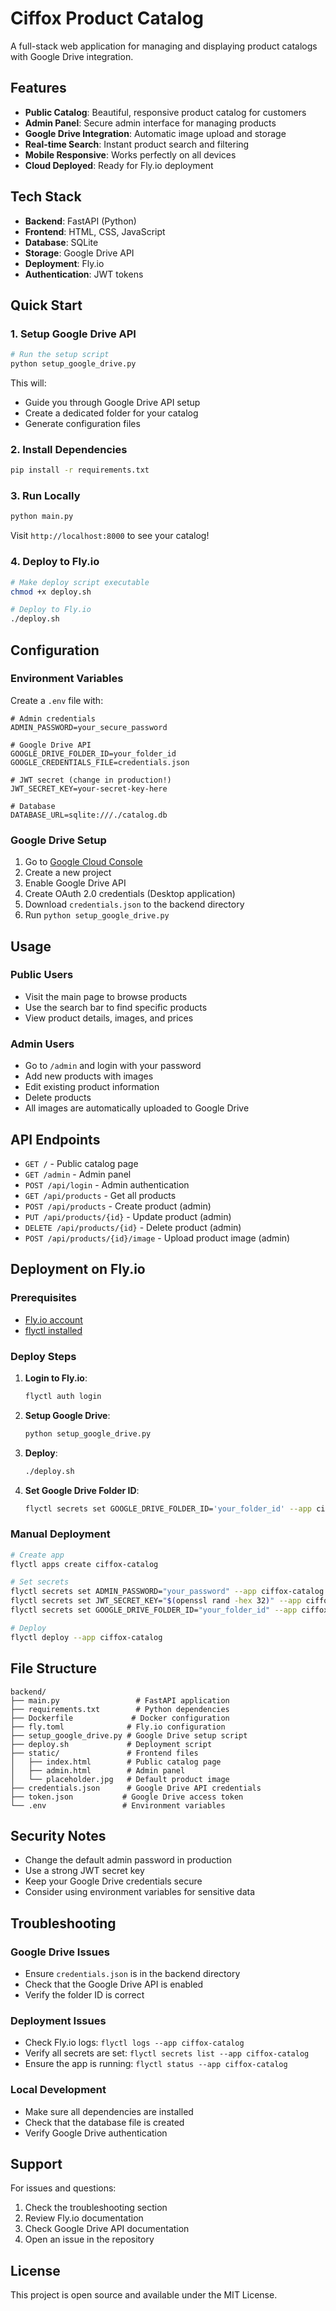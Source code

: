 # Ciffox Product Catalog

A full-stack web application for managing and displaying product catalogs with Google Drive integration.

## Features

- **Public Catalog**: Beautiful, responsive product catalog for customers
- **Admin Panel**: Secure admin interface for managing products
- **Google Drive Integration**: Automatic image upload and storage
- **Real-time Search**: Instant product search and filtering
- **Mobile Responsive**: Works perfectly on all devices
- **Cloud Deployed**: Ready for Fly.io deployment

## Tech Stack

- **Backend**: FastAPI (Python)
- **Frontend**: HTML, CSS, JavaScript
- **Database**: SQLite
- **Storage**: Google Drive API
- **Deployment**: Fly.io
- **Authentication**: JWT tokens

## Quick Start

### 1. Setup Google Drive API

```bash
# Run the setup script
python setup_google_drive.py
```

This will:
- Guide you through Google Drive API setup
- Create a dedicated folder for your catalog
- Generate configuration files

### 2. Install Dependencies

```bash
pip install -r requirements.txt
```

### 3. Run Locally

```bash
python main.py
```

Visit `http://localhost:8000` to see your catalog!

### 4. Deploy to Fly.io

```bash
# Make deploy script executable
chmod +x deploy.sh

# Deploy to Fly.io
./deploy.sh
```

## Configuration

### Environment Variables

Create a `.env` file with:

```env
# Admin credentials
ADMIN_PASSWORD=your_secure_password

# Google Drive API
GOOGLE_DRIVE_FOLDER_ID=your_folder_id
GOOGLE_CREDENTIALS_FILE=credentials.json

# JWT secret (change in production!)
JWT_SECRET_KEY=your-secret-key-here

# Database
DATABASE_URL=sqlite:///./catalog.db
```

### Google Drive Setup

1. Go to [Google Cloud Console](https://console.developers.google.com/)
2. Create a new project
3. Enable Google Drive API
4. Create OAuth 2.0 credentials (Desktop application)
5. Download `credentials.json` to the backend directory
6. Run `python setup_google_drive.py`

## Usage

### Public Users
- Visit the main page to browse products
- Use the search bar to find specific products
- View product details, images, and prices

### Admin Users
- Go to `/admin` and login with your password
- Add new products with images
- Edit existing product information
- Delete products
- All images are automatically uploaded to Google Drive

## API Endpoints

- `GET /` - Public catalog page
- `GET /admin` - Admin panel
- `POST /api/login` - Admin authentication
- `GET /api/products` - Get all products
- `POST /api/products` - Create product (admin)
- `PUT /api/products/{id}` - Update product (admin)
- `DELETE /api/products/{id}` - Delete product (admin)
- `POST /api/products/{id}/image` - Upload product image (admin)

## Deployment on Fly.io

### Prerequisites
- [Fly.io account](https://fly.io/)
- [flyctl installed](https://fly.io/docs/hands-on/install-flyctl/)

### Deploy Steps

1. **Login to Fly.io**:
   ```bash
   flyctl auth login
   ```

2. **Setup Google Drive**:
   ```bash
   python setup_google_drive.py
   ```

3. **Deploy**:
   ```bash
   ./deploy.sh
   ```

4. **Set Google Drive Folder ID**:
   ```bash
   flyctl secrets set GOOGLE_DRIVE_FOLDER_ID='your_folder_id' --app ciffox-catalog
   ```

### Manual Deployment

```bash
# Create app
flyctl apps create ciffox-catalog

# Set secrets
flyctl secrets set ADMIN_PASSWORD="your_password" --app ciffox-catalog
flyctl secrets set JWT_SECRET_KEY="$(openssl rand -hex 32)" --app ciffox-catalog
flyctl secrets set GOOGLE_DRIVE_FOLDER_ID="your_folder_id" --app ciffox-catalog

# Deploy
flyctl deploy --app ciffox-catalog
```

## File Structure

```
backend/
├── main.py                 # FastAPI application
├── requirements.txt        # Python dependencies
├── Dockerfile             # Docker configuration
├── fly.toml              # Fly.io configuration
├── setup_google_drive.py # Google Drive setup script
├── deploy.sh             # Deployment script
├── static/               # Frontend files
│   ├── index.html        # Public catalog page
│   ├── admin.html        # Admin panel
│   └── placeholder.jpg   # Default product image
├── credentials.json      # Google Drive API credentials
├── token.json           # Google Drive access token
└── .env                 # Environment variables
```

## Security Notes

- Change the default admin password in production
- Use a strong JWT secret key
- Keep your Google Drive credentials secure
- Consider using environment variables for sensitive data

## Troubleshooting

### Google Drive Issues
- Ensure `credentials.json` is in the backend directory
- Check that the Google Drive API is enabled
- Verify the folder ID is correct

### Deployment Issues
- Check Fly.io logs: `flyctl logs --app ciffox-catalog`
- Verify all secrets are set: `flyctl secrets list --app ciffox-catalog`
- Ensure the app is running: `flyctl status --app ciffox-catalog`

### Local Development
- Make sure all dependencies are installed
- Check that the database file is created
- Verify Google Drive authentication

## Support

For issues and questions:
1. Check the troubleshooting section
2. Review Fly.io documentation
3. Check Google Drive API documentation
4. Open an issue in the repository

## License

This project is open source and available under the MIT License.
